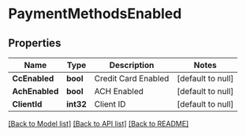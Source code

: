 # PaymentMethodsEnabled

## Properties
Name | Type | Description | Notes
------------ | ------------- | ------------- | -------------
**CcEnabled** | **bool** | Credit Card Enabled | [default to null]
**AchEnabled** | **bool** | ACH Enabled | [default to null]
**ClientId** | **int32** | Client ID | [default to null]

[[Back to Model list]](../README.md#documentation-for-models) [[Back to API list]](../README.md#documentation-for-api-endpoints) [[Back to README]](../README.md)


